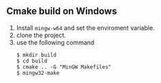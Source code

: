 ## Cmake build on Windows

1. Install ```mingw-w64``` and set the enviroment variable.
2. clone the project.
3. use the following command
    ```
    $ mkdir build
    $ cd build
    $ cmake .. -G "MinGW Makefiles"
    $ mingw32-make
    ```